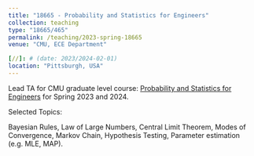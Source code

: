 ```yaml
---
title: "18665 - Probability and Statistics for Engineers"
collection: teaching
type: "18665/465"
permalink: /teaching/2023-spring-18665
venue: "CMU, ECE Department"

[//]: # (date: 2023/2024-02-01)
location: "Pittsburgh, USA"
---
```


Lead TA for CMU graduate level course: [Probability and Statistics for Engineers](https://courses.ece.cmu.edu/18665) for Spring 2023 and 2024.

Selected Topics:

Bayesian Rules, Law of Large Numbers, Central Limit Theorem, Modes of Convergence, Markov Chain, Hypothesis Testing, Parameter estimation (e.g. MLE, MAP).